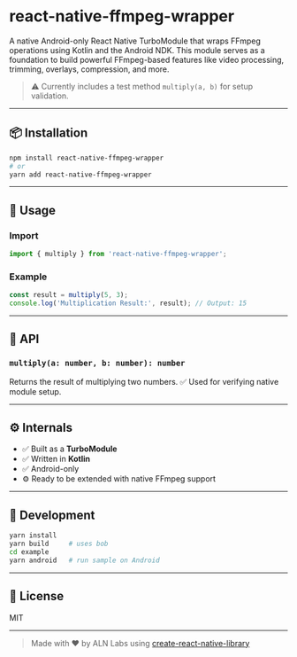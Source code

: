 # react-native-ffmpeg-wrapper

A native Android-only React Native TurboModule that wraps FFmpeg operations using Kotlin and the Android NDK. This module serves as a foundation to build powerful FFmpeg-based features like video processing, trimming, overlays, compression, and more.

> ⚠️ Currently includes a test method `multiply(a, b)` for setup validation.

---

## 📦 Installation

```bash
npm install react-native-ffmpeg-wrapper
# or
yarn add react-native-ffmpeg-wrapper
```

---

## 🚀 Usage

### Import

```ts
import { multiply } from 'react-native-ffmpeg-wrapper';
```

### Example

```ts
const result = multiply(5, 3);
console.log('Multiplication Result:', result); // Output: 15
```

---

## 🧩 API

### `multiply(a: number, b: number): number`

Returns the result of multiplying two numbers.
✅ Used for verifying native module setup.

---

## ⚙️ Internals

- ✅ Built as a **TurboModule**
- ✅ Written in **Kotlin**
- ✅ Android-only
- ⚙️ Ready to be extended with native FFmpeg support

---

## 🧪 Development

```bash
yarn install
yarn build     # uses bob
cd example
yarn android   # run sample on Android
```

---

## 📄 License

MIT

---

> Made with ❤️ by ALN Labs using [create-react-native-library](https://github.com/callstack/react-native-builder-bob)
